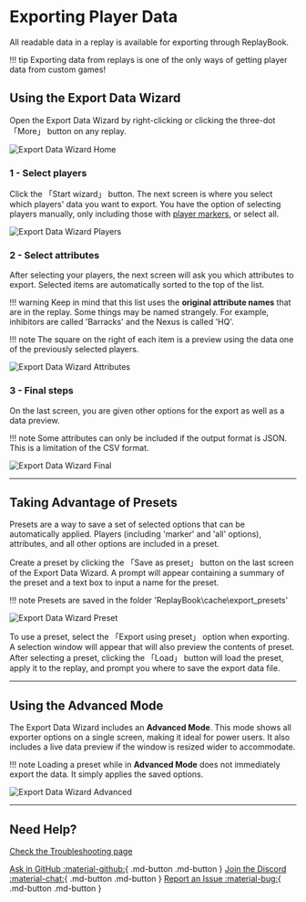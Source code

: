 # Exporting Player Data

All readable data in a replay is available for exporting through ReplayBook.

!!! tip
    Exporting data from replays is one of the only ways of getting player data from custom games!

## Using the Export Data Wizard

Open the Export Data Wizard by right-clicking or clicking the three-dot 「More」 button on any replay.

![Export Data Wizard Home](../images/export_0.png)

### 1 - Select players

Click the 「Start wizard」 button. The next screen is where you select which players' data you want to export. You have the option of selecting players manually, only including those with [player markers](using-player-markers.md), or select all.

![Export Data Wizard Players](../images/export_1.png)

### 2 - Select attributes

After selecting your players, the next screen will ask you which attributes to export. Selected items are automatically sorted to the top of the list.

!!! warning
    Keep in mind that this list uses the **original attribute names** that are in the replay. Some things may be named strangely. For example, inhibitors are called 'Barracks' and the Nexus is called 'HQ'.

!!! note
    The square on the right of each item is a preview using the data one of the previously selected players.

![Export Data Wizard Attributes](../images/export_2.png)

### 3 - Final steps

On the last screen, you are given other options for the export as well as a data preview.

!!! note
    Some attributes can only be included if the output format is JSON. This is a limitation of the CSV format.

![Export Data Wizard Final](../images/export_3.png)

---

## Taking Advantage of Presets

Presets are a way to save a set of selected options that can be automatically applied. Players (including 'marker' and 'all' options), attributes, and all other options are included in a preset.

Create a preset by clicking the 「Save as preset」 button on the last screen of the Export Data Wizard. A prompt will appear containing a summary of the preset and a text box to input a name for the preset.

!!! note
    Presets are saved in the folder 'ReplayBook\cache\export_presets'

![Export Data Wizard Preset](../images/export_4.png)

To use a preset, select the 「Export using preset」 option when exporting. A selection window will appear that will also preview the contents of preset. After selecting a preset, clicking the 「Load」 button will load the preset, apply it to the replay, and prompt you where to save the export data file.

---

## Using the Advanced Mode

The Export Data Wizard includes an **Advanced Mode**. This mode shows all exporter options on a single screen, making it ideal for power users. It also includes a live data preview if the window is resized wider to accommodate.

!!! note
    Loading a preset while in **Advanced Mode** does not immediately export the data. It simply applies the saved options.

![Export Data Wizard Advanced](../images/export_5.png)

---

## Need Help?

[Check the Troubleshooting page](../../troubleshooting)

[Ask in GitHub :material-github:](https://github.com/fraxiinus/ReplayBook/discussions){ .md-button .md-button }
[Join the Discord :material-chat:](https://discord.gg/c33Rc5J){ .md-button .md-button }
[Report an Issue :material-bug:](https://github.com/fraxiinus/ReplayBook/issues/new/choose){ .md-button .md-button }
